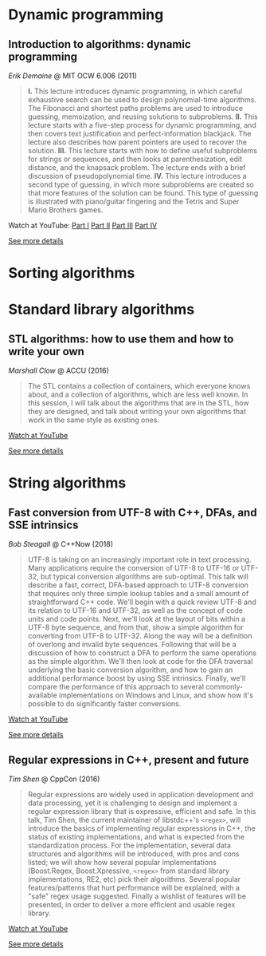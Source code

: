 # Dynamic programming
## Introduction to algorithms: dynamic programming

*Erik Demaine* @ MIT OCW 6.006 (2011)

> <b>I.</b> This lecture introduces dynamic programming, in which careful exhaustive search can be used to design polynomial-time algorithms. The Fibonacci and shortest paths problems are used to introduce guessing, memoization, and reusing solutions to subproblems. <b>II.</b> This lecture starts with a five-step process for dynamic programming, and then covers text justification and perfect-information blackjack. The lecture also describes how parent pointers are used to recover the solution. <b>III.</b> This lecture starts with how to define useful subproblems for strings or sequences, and then looks at parenthesization, edit distance, and the knapsack problem. The lecture ends with a brief discussion of pseudopolynomial time. <b>IV.</b> This lecture introduces a second type of guessing, in which more subproblems are created so that more features of the solution can be found. This type of guessing is illustrated with piano/guitar fingering and the Tetris and Super Mario Brothers games.

Watch at YouTube: [Part I](https://www.youtube.com/watch?v=OQ5jsbhAv_M) [Part II](https://www.youtube.com/watch?v=ENyox7kNKeY) [Part III](https://www.youtube.com/watch?v=ocZMDMZwhCY) [Part IV](https://www.youtube.com/watch?v=tp4_UXaVyx8) 

[See more details](https://ocw.mit.edu/courses/electrical-engineering-and-computer-science/6-006-introduction-to-algorithms-fall-2011/index.htm)

# Sorting algorithms
# Standard library algorithms
## STL algorithms: how to use them and how to write your own

*Marshall Clow* @ ACCU (2016)

> The STL contains a collection of containers, which everyone knows about, and a collection of algorithms, which are less well known. In this session, I will talk about the algorithms that are in the STL, how they are designed, and talk about writing your own algorithms that work in the same style as existing ones.

[Watch at YouTube](https://www.youtube.com/watch?v=3nXLxMYXgWs)

[See more details](https://accu.org/index.php/conferences/accu_conference_2016/accu2016_sessions#STL_Algorithms_%E2%80%93_How_to_Use_Them_and_How_to_Write_Your_Own)

# String algorithms
## Fast conversion from UTF-8 with C++, DFAs, and SSE intrinsics

*Bob Steagall* @ C++Now (2018)

> UTF-8 is taking on an increasingly important role in text processing. Many applications require the conversion of UTF-8 to UTF-16 or UTF-32, but typical conversion algorithms are sub-optimal. This talk will describe a fast, correct, DFA-based approach to UTF-8 conversion that requires only three simple lookup tables and a small amount of straightforward C++ code. We'll begin with a quick review UTF-8 and its relation to UTF-16 and UTF-32, as well as the concept of code units and code points. Next, we'll look at the layout of bits within a UTF-8 byte sequence, and from that, show a simple algorithm for converting from UTF-8 to UTF-32. Along the way will be a definition of overlong and invalid byte sequences. Following that will be a discussion of how to construct a DFA to perform the same operations as the simple algorithm. We'll then look at code for the DFA traversal underlying the basic conversion algorithm, and how to gain an additional performance boost by using SSE intrinsics. Finally, we'll compare the performance of this approach to several commonly-available implementations on Windows and Linux, and show how it's possible to do significantly faster conversions. 

[Watch at YouTube](https://www.youtube.com/watch?v=h5oczBeib_M)

[See more details](https://cppnow2018.sched.com/event/EC6x/fast-conversion-from-utf-8-with-c-dfas-and-sse-intrinsics)

## Regular expressions in C++, present and future

*Tim Shen* @ CppCon (2016)

> Regular expressions are widely used in application development and data processing, yet it is challenging to design and implement a regular expression library that is expressive, efficient and safe. In this talk, Tim Shen, the current maintainer of libstdc++'s `<regex>`, will introduce the basics of implementing regular expressions in C++, the status of existing implementations, and what is expected from the standardization process. For the implementation, several data structures and algorithms will be introduced, with pros and cons listed; we will show how several popular implementations (Boost.Regex, Boost.Xpressive, `<regex>` from standard library implementations, RE2, etc) pick their algorithms. Several popular features/patterns that hurt performance will be explained, with a "safe" regex usage suggested. Finally a wishlist of features will be presented, in order to deliver a more efficient and usable regex library. 

[Watch at YouTube](https://www.youtube.com/watch?v=N_rkHzhXueo)

[See more details](https://cppcon2016.sched.com/event/7nDI/regular-expressions-in-c-present-and-future)

